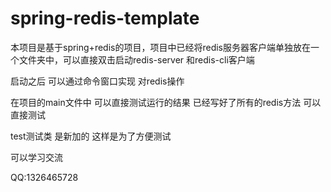 # spring-redis-template

本项目是基于spring+redis的项目，项目中已经将redis服务器客户端单独放在一个文件夹中，可以直接双击启动redis-server 和redis-cli客户端

启动之后 可以通过命令窗口实现 对redis操作

在项目的main文件中  可以直接测试运行的结果  已经写好了所有的redis方法  可以直接测试

test测试类 是新加的  这样是为了方便测试

可以学习交流 


QQ:1326465728
